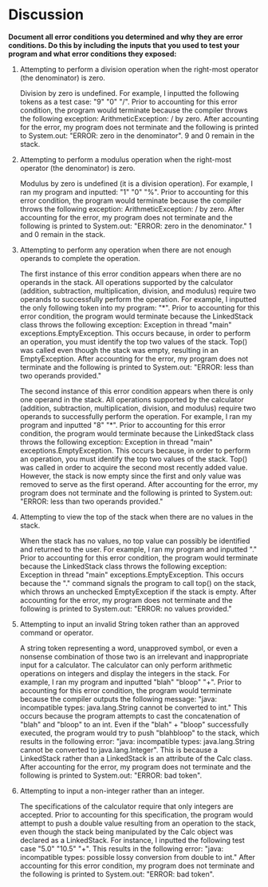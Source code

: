 # Discussion

**Document all error conditions you determined and why they are error
 conditions. Do this by including the inputs that you used to test your
  program and what error conditions they exposed:**

1. Attempting to perform a division operation when the right-most operator (the denominator) is zero. 

    Division by zero is undefined. For example, I inputted the following tokens as a test case: "9" "0" "/". 
    Prior to accounting for this error condition, the program would terminate because the compiler throws 
    the following exception: ArithmeticException: / by zero. After accounting for the error, my program 
    does not terminate and the following is printed to System.out: "ERROR: zero in the denominator". 9 and 0
    remain in the stack. 

2. Attempting to perform a modulus operation when the right-most operator (the denominator) is zero.

   Modulus by zero is undefined (it is a division operation). For example, I ran my program and inputted: "1" "0" "%".
   Prior to accounting for this error condition, the program would terminate because the compiler throws
   the following exception: ArithmeticException: / by zero. After accounting for the error, my program
   does not terminate and the following is printed to System.out: "ERROR: zero in the denominator." 1 and 0
   remain in the stack.

3. Attempting to perform any operation when there are not enough operands to complete the operation.
   
    The first instance of this error condition appears when there are no operands in the stack. All operations
    supported by the calculator (addition, subtraction, multiplication, division, and modulus) require two
    operands to successfully perform the operation. For example, I inputted the only following token into my 
    program: "*". Prior to accounting for this error condition, the program would terminate because the LinkedStack
    class throws the following exception: Exception in thread "main" exceptions.EmptyException. This occurs because, 
    in order to perform an operation, you must identify the top two values of the stack. Top() was called even
    though the stack was empty, resulting in an EmptyException. After accounting for the error, my program
    does not terminate and the following is printed to System.out: "ERROR: less than two operands provided."

    The second instance of this error condition appears when there is only one operand in the stack. All operations
    supported by the calculator (addition, subtraction, multiplication, division, and modulus) require two
    operands to successfully perform the operation. For example, I ran my program and inputted "8" "*". Prior to
    accounting for this error condition, the program would terminate because the LinkedStack
    class throws the following exception: Exception in thread "main" exceptions.EmptyException. This occurs because,
    in order to perform an operation, you must identify the top two values of the stack. Top() was called in order
    to acquire the second most recently added value. However, the stack is now empty since the first and only
    value was removed to serve as the first operand. After accounting for the error, my program does not terminate and 
    the following is printed to System.out: "ERROR: less than two operands provided."

4. Attempting to view the top of the stack when there are no values in the stack. 

    When the stack has no values, no top value can possibly be identified and returned to the user. For example, 
    I ran my program and inputted "." Prior to accounting for this error condition, the program would terminate because the LinkedStack
    class throws the following exception: Exception in thread "main" exceptions.EmptyException. This occurs because
    the "." command signals the program to call top() on the stack, which throws an unchecked EmptyException if the
    stack is empty. After accounting for the error, my program does not terminate and the following is printed to System.out:
    "ERROR: no values provided."

5. Attempting to input an invalid String token rather than an approved command or operator.
    
    A string token representing a word, unapproved symbol, or even a nonsense combination of those two is
    an irrelevant and inappropriate input for a calculator. The calculator can only perform arithmetic operations
    on integers and display the integers in the stack. For example, I ran my program and inputted "blah" "bloop" "+".
    Prior to accounting for this error condition, the program would terminate because the compiler outputs the
    following message: "java: incompatible types: java.lang.String cannot be converted to int." This occurs because
    the program attempts to cast the concatenation of "blah" and "bloop" to an int. Even if the "blah" + "bloop"
    successfully executed, the program would try to push "blahbloop" to the stack, which results in the following
    error: "java: incompatible types: java.lang.String cannot be converted to java.lang.Integer". This is because
    a LinkedStack<Integer> rather than a LinkedStack<String> is an attribute of the Calc class. After accounting for the
    error, my program does not terminate and the following is printed to System.out: "ERROR: bad token".

6. Attempting to input a non-integer rather than an integer. 

    The specifications of the calculator require that only integers are accepted. Prior to accounting for this 
    specification, the program would attempt to push a double value resulting from an operation to the stack, 
    even though the stack being manipulated by the Calc object was declared as a LinkedStack<Integer>. 
    For instance, I inputted the following test case "5.0" "10.5" "+". This results in the following error:
    "java: incompatible types: possible lossy conversion from double to int." After accounting for this error
    condition, my program does not terminate and the following is printed to System.out: "ERROR: bad token".
